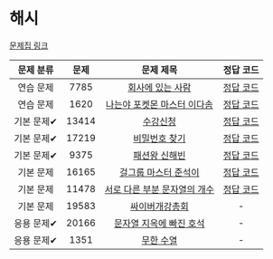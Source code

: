 # 해시



[문제집 링크](https://www.acmicpc.net/workbook/view/9063)

| 문제 분류  | 문제    | 문제 제목                                                     | 정답 코드                                |
|:------:|:-----:|:---------------------------------------------------------:|:------------------------------------:|
| 연습 문제  | 7785  | [회사에 있는 사람](https://www.acmicpc.net/problem/7785)         | [정답 코드](../0x15/solutions/7785.cpp)  |
| 연습 문제  | 1620  | [나는야 포켓몬 마스터 이다솜](https://www.acmicpc.net/problem/1620)   | [정답 코드](../0x15/solutions/1620.cpp)  |
| 기본 문제✔ | 13414 | [수강신청](https://www.acmicpc.net/problem/13414)             | [정답 코드](../0x15/solutions/13414.cpp) |
| 기본 문제✔ | 17219 | [비밀번호 찾기](https://www.acmicpc.net/problem/17219)          | [정답 코드](../0x15/solutions/17219.cpp) |
| 기본 문제✔ | 9375  | [패션왕 신해빈](https://www.acmicpc.net/problem/9375)           | [정답 코드](../0x15/solutions/9375.cpp)  |
| 기본 문제  | 16165 | [걸그룹 마스터 준석이](https://www.acmicpc.net/problem/16165)      | [정답 코드](../0x15/solutions/16165.cpp) |
| 기본 문제  | 11478 | [서로 다른 부분 문자열의 개수](https://www.acmicpc.net/problem/11478) | [정답 코드](../0x15/solutions/11478.cpp) |
| 기본 문제  | 19583 | [싸이버개강총회](https://www.acmicpc.net/problem/19583)          | -                                    |
| 응용 문제✔ | 20166 | [문자열 지옥에 빠진 호석](https://www.acmicpc.net/problem/20166)    | -                                    |
| 응용 문제✔ | 1351  | [무한 수열](https://www.acmicpc.net/problem/1351)             | -                                    |
